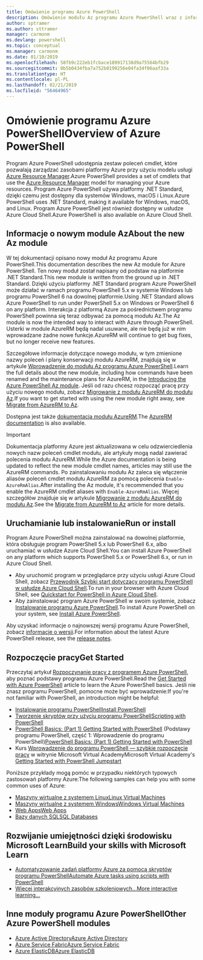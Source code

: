 ```yaml
---
title: Omówienie programu Azure PowerShell
description: Omówienie modułu Az programu Azure PowerShell wraz z informacjami na temat instalowania i rozpoczynania pracy.
author: sptramer
ms.author: sttramer
manager: carmonm
ms.devlang: powershell
ms.topic: conceptual
ms.manager: carmonm
ms.date: 01/10/2019
ms.openlocfilehash: 58fb9c222eb1fcbace189917138d9a75564bfb29
ms.sourcegitcommit: 0b5b0434fba7a752b0199256e04fa34f06aaf33a
ms.translationtype: HT
ms.contentlocale: pl-PL
ms.lasthandoff: 02/21/2019
ms.locfileid: "56464965"
---
```

# <a name="overview-of-azure-powershell"></a><span data-ttu-id="4f18c-103">Omówienie programu Azure PowerShell</span><span class="sxs-lookup"><span data-stu-id="4f18c-103">Overview of Azure PowerShell</span></span>

<span data-ttu-id="4f18c-104">Program Azure PowerShell udostępnia zestaw poleceń cmdlet, które pozwalają zarządzać zasobami platformy Azure przy użyciu modelu usługi [Azure Resource Manager](/azure/azure-resource-manager/resource-group-overview).</span><span class="sxs-lookup"><span data-stu-id="4f18c-104">Azure PowerShell provides a set of cmdlets that use the [Azure Resource Manager](/azure/azure-resource-manager/resource-group-overview) model for managing your Azure resources.</span></span> <span data-ttu-id="4f18c-105">Program Azure PowerShell używa platformy .NET Standard, dzięki czemu jest dostępny dla systemów Windows, macOS i Linux.</span><span class="sxs-lookup"><span data-stu-id="4f18c-105">Azure PowerShell uses .NET Standard, making it available for Windows, macOS, and Linux.</span></span>
<span data-ttu-id="4f18c-106">Program Azure PowerShell jest również dostępny w usłudze Azure Cloud Shell.</span><span class="sxs-lookup"><span data-stu-id="4f18c-106">Azure PowerShell is also available on Azure Cloud Shell.</span></span>

## <a name="about-the-new-az-module"></a><span data-ttu-id="4f18c-107">Informacje o nowym module Az</span><span class="sxs-lookup"><span data-stu-id="4f18c-107">About the new Az module</span></span>

<span data-ttu-id="4f18c-108">W tej dokumentacji opisano nowy moduł Az programu Azure PowerShell.</span><span class="sxs-lookup"><span data-stu-id="4f18c-108">This documentation describes the new Az module for Azure PowerShell.</span></span> <span data-ttu-id="4f18c-109">Ten nowy moduł został napisany od podstaw na platformie .NET Standard.</span><span class="sxs-lookup"><span data-stu-id="4f18c-109">This new module is written from the ground up in .NET Standard.</span></span> <span data-ttu-id="4f18c-110">Dzięki użyciu platformy .NET Standard program Azure PowerShell może działać w ramach programu PowerShell 5.x w systemie Windows lub programu PowerShell 6 na dowolnej platformie.</span><span class="sxs-lookup"><span data-stu-id="4f18c-110">Using .NET Standard allows Azure PowerShell to run under PowerShell 5.x on Windows or PowerShell 6 on any platform.</span></span> <span data-ttu-id="4f18c-111">Interakcja z platformą Azure za pośrednictwem programu PowerShell powinna się teraz odbywać za pomocą modułu Az.</span><span class="sxs-lookup"><span data-stu-id="4f18c-111">The Az module is now the intended way to interact with Azure through PowerShell.</span></span>
<span data-ttu-id="4f18c-112">Usterki w module AzureRM będą nadal usuwane, ale nie będą już w nim wprowadzane żadne nowe funkcje.</span><span class="sxs-lookup"><span data-stu-id="4f18c-112">AzureRM will continue to get bug fixes, but no longer receive new features.</span></span>

<span data-ttu-id="4f18c-113">Szczegółowe informacje dotyczące nowego modułu, w tym zmienione nazwy poleceń i plany konserwacji modułu AzureRM, znajdują się w artykule [Wprowadzenie do modułu Az programu Azure PowerShell](new-azureps-module-az.md).</span><span class="sxs-lookup"><span data-stu-id="4f18c-113">Learn the full details about the new module, including how commands have been renamed and the maintenance plans for AzureRM, in the [Introducing the Azure PowerShell Az module](new-azureps-module-az.md).</span></span> <span data-ttu-id="4f18c-114">Jeśli od razu chcesz rozpocząć pracę przy użyciu nowego modułu, zobacz [Migrowanie z modułu AzureRM do modułu Az](migrate-from-azurerm-to-az.md).</span><span class="sxs-lookup"><span data-stu-id="4f18c-114">If you want to get started with using the new module right away, see [Migrate from AzureRM to Az](migrate-from-azurerm-to-az.md).</span></span>

<span data-ttu-id="4f18c-115">Dostępna jest także [dokumentacja modułu AzureRM](/powershell/azure/azurerm).</span><span class="sxs-lookup"><span data-stu-id="4f18c-115">The [AzureRM documentation](/powershell/azure/azurerm) is also available.</span></span>

> [!IMPORTANT]
>
> <span data-ttu-id="4f18c-116">Dokumentacja platformy Azure jest aktualizowana w celu odzwierciedlenia nowych nazw poleceń cmdlet modułu, ale artykuły mogą nadal zawierać polecenia modułu AzureRM.</span><span class="sxs-lookup"><span data-stu-id="4f18c-116">While the Azure documentation is being updated to reflect the new module cmdlet names, articles may still use the AzureRM commands.</span></span> <span data-ttu-id="4f18c-117">Po zainstalowaniu modułu Az zaleca się włączenie aliasów poleceń cmdlet modułu AzureRM za pomocą polecenia `Enable-AzureRmAlias`.</span><span class="sxs-lookup"><span data-stu-id="4f18c-117">After installing the Az module, it's recommended that you enable the AzureRM cmdlet aliases with `Enable-AzureRmAlias`.</span></span> <span data-ttu-id="4f18c-118">Więcej szczegółów znajduje się w artykule [Migrowanie z modułu AzureRM do modułu Az](migrate-from-azurerm-to-az.md).</span><span class="sxs-lookup"><span data-stu-id="4f18c-118">See the [Migrate from AzureRM to Az](migrate-from-azurerm-to-az.md) article for more details.</span></span>

## <a name="run-or-install"></a><span data-ttu-id="4f18c-119">Uruchamianie lub instalowanie</span><span class="sxs-lookup"><span data-stu-id="4f18c-119">Run or install</span></span>

<span data-ttu-id="4f18c-120">Program Azure PowerShell można zainstalować na dowolnej platformie, która obsługuje program PowerShell 5.x lub PowerShell 6.x, albo uruchamiać w usłudze Azure Cloud Shell.</span><span class="sxs-lookup"><span data-stu-id="4f18c-120">You can install Azure PowerShell on any platform which supports PowerShell 5.x or PowerShell 6.x, or run in Azure Cloud Shell.</span></span>

* <span data-ttu-id="4f18c-121">Aby uruchomić program w przeglądarce przy użyciu usługi Azure Cloud Shell, zobacz [Przewodnik Szybki start dotyczący programu PowerShell w usłudze Azure Cloud Shell](/azure/cloud-shell/quickstart-powershell).</span><span class="sxs-lookup"><span data-stu-id="4f18c-121">To run in your browser with Azure Cloud Shell, see [Quickstart for PowerShell in Azure Cloud Shell](/azure/cloud-shell/quickstart-powershell).</span></span>
* <span data-ttu-id="4f18c-122">Aby zainstalować program Azure PowerShell w swoim systemie, zobacz [Instalowanie programu Azure PowerShell](install-az-ps.md).</span><span class="sxs-lookup"><span data-stu-id="4f18c-122">To install Azure PowerShell on your system, see [Install Azure PowerShell](install-az-ps.md).</span></span>

<span data-ttu-id="4f18c-123">Aby uzyskać informacje o najnowszej wersji programu Azure PowerShell, zobacz [informacje o wersji](release-notes-azureps.md).</span><span class="sxs-lookup"><span data-stu-id="4f18c-123">For information about the latest Azure PowerShell release, see the [release notes](release-notes-azureps.md).</span></span>

## <a name="get-started"></a><span data-ttu-id="4f18c-124">Rozpoczęcie pracy</span><span class="sxs-lookup"><span data-stu-id="4f18c-124">Get Started</span></span>

<span data-ttu-id="4f18c-125">Przeczytaj artykuł [Rozpoczynanie pracy z programem Azure PowerShell](get-started-azureps.md), aby poznać podstawy programu Azure PowerShell.</span><span class="sxs-lookup"><span data-stu-id="4f18c-125">Read the [Get Started with Azure PowerShell](get-started-azureps.md) article to learn the Azure PowerShell basics.</span></span> <span data-ttu-id="4f18c-126">Jeśli nie znasz programu PowerShell, pomocne może być wprowadzenie:</span><span class="sxs-lookup"><span data-stu-id="4f18c-126">If you're not familiar with PowerShell, an introduction might be helpful:</span></span>

* [<span data-ttu-id="4f18c-127">Instalowanie programu PowerShell</span><span class="sxs-lookup"><span data-stu-id="4f18c-127">Install PowerShell</span></span>](/powershell/scripting/install/installing-powershell)
* [<span data-ttu-id="4f18c-128">Tworzenie skryptów przy użyciu programu PowerShell</span><span class="sxs-lookup"><span data-stu-id="4f18c-128">Scripting with PowerShell</span></span>](/powershell/scripting/powershell-scripting)
* <span data-ttu-id="4f18c-129">[PowerShell Basics: (Part 1) Getting Started with PowerShell](https://channel9.msdn.com/Blogs/Taste-of-Premier/PowerShellBasicsPart1) (Podstawy programu PowerShell, część 1: Wprowadzenie do programu PowerShell)</span><span class="sxs-lookup"><span data-stu-id="4f18c-129">[PowerShell Basics: (Part 1) Getting Started with PowerShell](https://channel9.msdn.com/Blogs/Taste-of-Premier/PowerShellBasicsPart1)</span></span>
* <span data-ttu-id="4f18c-130">Kurs [Wprowadzenie do programu PowerShell — szybkie rozpoczęcie pracy](https://mva.microsoft.com/liveevents/powershell-jumpstart) w witrynie Microsoft Virtual Academy</span><span class="sxs-lookup"><span data-stu-id="4f18c-130">Microsoft Virtual Academy's [Getting Started with PowerShell Jumpstart](https://mva.microsoft.com/liveevents/powershell-jumpstart)</span></span>

<span data-ttu-id="4f18c-131">Poniższe przykłady mogą pomóc w przypadku niektórych typowych zastosowań platformy Azure:</span><span class="sxs-lookup"><span data-stu-id="4f18c-131">The following samples can help you with some common uses of Azure:</span></span>

* [<span data-ttu-id="4f18c-132">Maszyny wirtualne z systemem Linux</span><span class="sxs-lookup"><span data-stu-id="4f18c-132">Linux Virtual Machines</span></span>](/azure/virtual-machines/virtual-machines-linux-powershell-samples?toc=/powershell/azure/toc.json)
* [<span data-ttu-id="4f18c-133">Maszyny wirtualne z systemem Windows</span><span class="sxs-lookup"><span data-stu-id="4f18c-133">Windows Virtual Machines</span></span>](/azure/virtual-machines/virtual-machines-windows-powershell-samples?toc=/powershell/azure/toc.json)
* [<span data-ttu-id="4f18c-134">Web Apps</span><span class="sxs-lookup"><span data-stu-id="4f18c-134">Web Apps</span></span>](/azure/app-service-web/app-service-powershell-samples?toc=/powershell/azure/toc.json)
* [<span data-ttu-id="4f18c-135">Bazy danych SQL</span><span class="sxs-lookup"><span data-stu-id="4f18c-135">SQL Databases</span></span>](/azure/sql-database/sql-database-powershell-samples?toc=/powershell/azure/toc.json)

## <a name="build-your-skills-with-microsoft-learn"></a><span data-ttu-id="4f18c-136">Rozwijanie umiejętności dzięki środowisku Microsoft Learn</span><span class="sxs-lookup"><span data-stu-id="4f18c-136">Build your skills with Microsoft Learn</span></span>

- [<span data-ttu-id="4f18c-137">Automatyzowanie zadań platformy Azure za pomocą skryptów programu PowerShell</span><span class="sxs-lookup"><span data-stu-id="4f18c-137">Automate Azure tasks using scripts with PowerShell</span></span>](/learn/modules/automate-azure-tasks-with-powershell/)
- [<span data-ttu-id="4f18c-138">Więcej interakcyjnych zasobów szkoleniowych...</span><span class="sxs-lookup"><span data-stu-id="4f18c-138">More interactive learning...</span></span>](/learn/browse/?term=powershell)

## <a name="other-azure-powershell-modules"></a><span data-ttu-id="4f18c-139">Inne moduły programu Azure PowerShell</span><span class="sxs-lookup"><span data-stu-id="4f18c-139">Other Azure PowerShell modules</span></span>

* [<span data-ttu-id="4f18c-140">Azure Active Directory</span><span class="sxs-lookup"><span data-stu-id="4f18c-140">Azure Active Directory</span></span>](/powershell/azure/active-directory/)
* [<span data-ttu-id="4f18c-141">Azure Service Fabric</span><span class="sxs-lookup"><span data-stu-id="4f18c-141">Azure Service Fabric</span></span>](/powershell/azure/service-fabric/)
* [<span data-ttu-id="4f18c-142">Azure ElasticDB</span><span class="sxs-lookup"><span data-stu-id="4f18c-142">Azure ElasticDB</span></span>](/powershell/azure/elasticdbjobs/)
